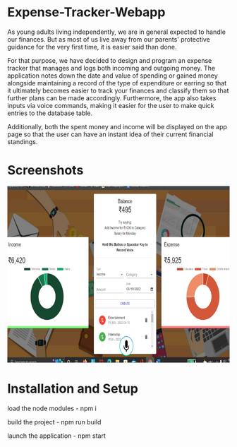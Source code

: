 
# Expense-Tracker-Webapp

As young adults living independently, we are in general expected to handle our finances. But as most of us live away from our parents' protective guidance for the very first time, it is easier said than done. 

For that purpose, we have decided to design and program an expense tracker that manages and logs both incoming and outgoing money. The application notes down the date and value of spending or gained money alongside maintaining a record of the type of expenditure or earring so that it ultimately becomes easier to track your finances and classify them so that further plans can be made accordingly. Furthermore, the app also takes inputs via voice commands, making it easier for the user to make quick entries to the database table. 

Additionally, both the spent money and income will be displayed on the app page so that the user can have an instant idea of their current financial standings.





# Screenshots
<p align="center">
  <img height="400px" width="800px" src="/2022-06-19.png">
</p>


# Installation and Setup 

load the node modules -
npm i

build the project - 
npm run build

launch the application - 
npm start 
